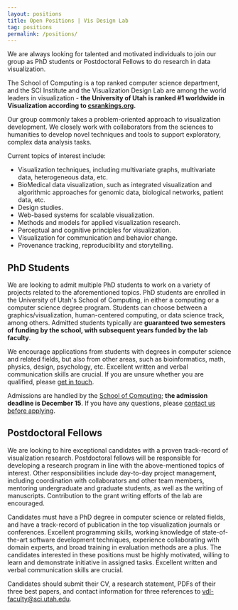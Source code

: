 ```yaml
---
layout: positions
title: Open Positions | Vis Design Lab
tag: positions
permalink: /positions/
---
```


We are always looking for talented and motivated individuals to join our group as PhD students or Postdoctoral Fellows to do research in data visualization. 

The School of Computing is a top ranked computer science department, and the SCI Institute and the Visualization Design Lab are among the world leaders in visualization - **the University of Utah is ranked #1 worldwide in Visualization according to [csrankings.org](http://csrankings.org/#/fromyear/2007/toyear/2018/index?visualization).** 

Our group commonly takes a problem-oriented approach to visualization development. We closely work with collaborators from the sciences to humanities to develop novel techniques and tools to support exploratory, complex data analysis tasks.

Current topics of interest include: 

 * Visualization techniques, including multivariate graphs, multivariate data, heterogeneous data, etc.
 * BioMedical data visualization, such as integrated visualization and algorithmic approaches for genomic data, biological networks, patient data, etc.
 * Design studies.
 * Web-based systems for scalable visualization.
 * Methods and models for applied visualization research.
 * Perceptual and cognitive principles for visualization.
 * Visualization for communication and behavior change.
 * Provenance tracking, reproducibility and storytelling. 


## PhD Students

We are looking to admit multiple PhD students to work on a variety of projects related to the aforementioned topics. PhD students are enrolled in the University of Utah's School of Computing, in either a computing or a computer science degree program. Students can choose between a graphics/visualization, human-centered computing, or data science track, among others. Admitted students typically are **guaranteed two semesters of funding by the school, with subsequent years funded by the lab faculty**. 

We encourage applications from students with degrees in computer science and related fields, but also from other areas, such as bioinformatics, math, physics, design, psychology, etc. Excellent written and verbal communication skills are crucial. If you are unsure whether you are qualified, please [get in touch](mailto:vdl-faculty@sci.utah.edu).  

Admissions are handled by the [School of Computing](http://www.cs.utah.edu/graduate/admissions/); **the admission deadline is December 15**. If you have any questions, please [contact us before applying](mailto:vdl-faculty@sci.utah.edu).  

## Postdoctoral Fellows

We are looking to hire exceptional candidates with a proven track-record of visualization research. Postdoctoral fellows will be responsible for developing a research program in line with the above-mentioned topics of interest. Other responsibilities include day-to-day project management, including coordination with collaborators and other team members, mentoring undergraduate and graduate students, as well as the writing of manuscripts. Contribution to the grant writing efforts of the lab are encouraged.

Candidates must have a PhD degree in computer science or related fields, and have a track-record of publication in the top visualization journals or conferences. Excellent programming skills, working knowledge of state-of-the-art software development techniques, experience collaborating with domain experts, and broad training in evaluation methods are a plus. The candidates interested in these positions must be highly motivated, willing to learn and demonstrate initiative in assigned tasks. Excellent written and verbal communication skills are crucial.

Candidates should submit their CV, a research statement, PDFs of their three best papers, and contact information for three references to [vdl-faculty@sci.utah.edu](mailto:vdl-faculty@sci.utah.edu).
